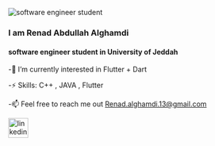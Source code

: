 ![ software engineer student ](https://i.pinimg.com/564x/1b/92/af/1b92af09693d347a9020a05a6e936d7f.jpg)

###  I am Renad Abdullah Alghamdi
####  software engineer student in University of Jeddah

-🌱 I’m currently interested in Flutter + Dart 

-⚡ Skills: C++ , JAVA , Flutter 

-📫 Feel free to reach me out Renad.alghamdi.13@gmail.com 



[<img src='https://cdn.jsdelivr.net/npm/simple-icons@3.0.1/icons/linkedin.svg' alt='linkedin' height='40'>](https://www.linkedin.com/in/https://www.linkedin.com/in/renad-alghamdi-621767249/)  


